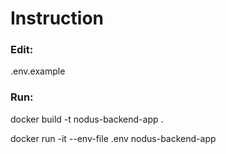 # Instruction

### Edit:

.env.example

### Run:

docker build -t nodus-backend-app .

docker run -it --env-file .env nodus-backend-app



